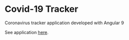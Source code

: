 # Covid-19 Tracker
Coronavirus tracker application developed with Angular 9

See application [here](https://covid19-tracker0.web.app).
